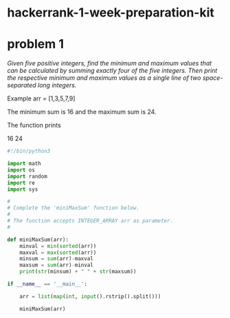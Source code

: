 # hackerrank-1-week-preparation-kit

# problem 1
*Given five positive integers, find the minimum and maximum values that can be calculated by summing exactly four of the five integers. Then print the respective minimum and maximum values as a single line of two space-separated long integers.*

Example arr = [1,3,5,7,9]

The minimum sum is 16 and the maximum sum is 24. 

The function prints

16 24


```python
#!/bin/python3

import math
import os
import random
import re
import sys

#
# Complete the 'miniMaxSum' function below.
#
# The function accepts INTEGER_ARRAY arr as parameter.
#

def miniMaxSum(arr):
    minval = min(sorted(arr))
    maxval = max(sorted(arr))
    minsum = sum(arr)-maxval
    maxsum = sum(arr)-minval
    print(str(minsum) + " " + str(maxsum))

if __name__ == '__main__':

    arr = list(map(int, input().rstrip().split()))

    miniMaxSum(arr)
```

